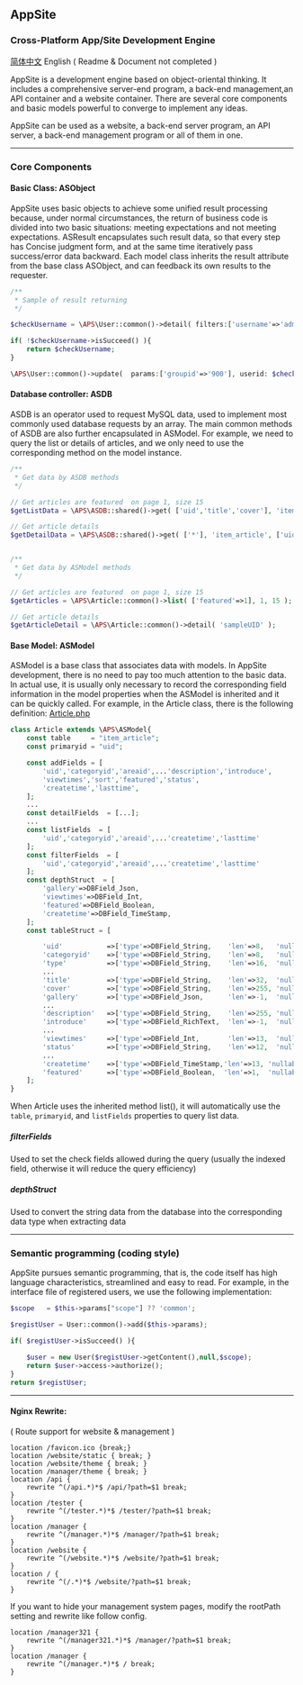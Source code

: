 ## AppSite
### Cross-Platform App/Site Development Engine

[简体中文](README.md) English
( Readme & Document not completed )

AppSite is a development engine based on object-oriental thinking. It includes a comprehensive server-end program, a back-end management,an API container and a website container.
There are several core components and basic models powerful to converge to implement any ideas.

AppSite can be used as a website, a back-end server program, an API server, a back-end management program or all of them in one.

<hr>

### Core Components
#### Basic Class: ASObject

AppSite uses basic objects to achieve some unified result processing because, under normal circumstances, the return of business code is divided into two basic situations: meeting expectations and not meeting expectations. ASResult encapsulates such result data, so that every step has Concise judgment form, and at the same time iteratively pass success/error data backward.
Each model class inherits the result attribute from the base class ASObject, and can feedback its own results to the requester.

```php
/**
 * Sample of result returning
 */

$checkUsername = \APS\User::common()->detail( filters:['username'=>'admin'] );

if( !$checkUsername->isSucceed() ){
    return $checkUsername;
}

\APS\User::common()->update(  params:['groupid'=>'900'], userid: $checkUsername->getContent()['userid'] );
```


#### Database controller: ASDB

ASDB is an operator used to request MySQL data, used to implement most commonly used database requests by an array.
The main common methods of ASDB are also further encapsulated in ASModel. For example, we need to query the list or details of articles, and we only need to use the corresponding method on the model instance.

```php
/**
 * Get data by ASDB methods
 */

// Get articles are featured  on page 1, size 15
$getListData = \APS\ASDB::shared()->get( ['uid','title','cover'], 'item_article', ['featured'=>1], 1, 15 );

// Get article details
$getDetailData = \APS\ASDB::shared()->get( ['*'], 'item_article', ['uid'=>'sampleUID'], 1, 1 );


/**
 * Get data by ASModel methods
 */

// Get articles are featured  on page 1, size 15
$getArticles = \APS\Article::common()->list( ['featured'=>1], 1, 15 );

// Get article details
$getArticleDetail = \APS\Article::common()->detail( 'sampleUID' );
```

#### Base Model: ASModel

ASModel is a base class that associates data with models.
In AppSite development, there is no need to pay too much attention to the basic data. In actual use, it is usually only necessary to record the corresponding field information in the model properties when the ASModel is inherited and it can be quickly called.
For example, in the Article class, there is the following definition: [Article.php](server/engine/service/Article.php)

```php
class Article extends \APS\ASModel{
    const table     = "item_article";
    const primaryid = "uid";

    const addFields = [
        'uid','categoryid','areaid',...'description','introduce',
        'viewtimes','sort','featured','status',
        'createtime','lasttime',
    ];
    ...
    const detailFields  = [...];
    ...
    const listFields  = [
        'uid','categoryid','areaid',...'createtime','lasttime'
    ];
    const filterFields  = [
        'uid','categoryid','areaid',...'createtime','lasttime'
    ];
    const depthStruct  = [
		'gallery'=>DBField_Json,
		'viewtimes'=>DBField_Int,
		'featured'=>DBField_Boolean,
		'createtime'=>DBField_TimeStamp,
    ];
    const tableStruct = [

		'uid'           =>['type'=>DBField_String,    'len'=>8,   'nullable'=>0,  'cmt'=>'索引ID' , 'idx'=>DBIndex_Unique ],
		'categoryid'    =>['type'=>DBField_String,    'len'=>8,   'nullable'=>1,  'cmt'=>'分类ID' , 'idx'=>DBIndex_Index ],
		'type'          =>['type'=>DBField_String,    'len'=>16,  'nullable'=>1,  'cmt'=>'类型 text,cover,video,gallery...' ],
		...
		'title'         =>['type'=>DBField_String,    'len'=>32,  'nullable'=>0,  'cmt'=>'名称名' ,  'idx'=>DBIndex_FullText ],
		'cover'         =>['type'=>DBField_String,    'len'=>255, 'nullable'=>1,  'cmt'=>'封面' ],
		'gallery'       =>['type'=>DBField_Json,      'len'=>-1,  'nullable'=>1,  'cmt'=>'详情介绍' ],
		...
		'description'   =>['type'=>DBField_String,    'len'=>255, 'nullable'=>1,  'cmt'=>'描述' ,   'idx'=>DBIndex_FullText ],
		'introduce'     =>['type'=>DBField_RichText,  'len'=>-1,  'nullable'=>1,  'cmt'=>'详情介绍' ],
		...
		'viewtimes'     =>['type'=>DBField_Int,       'len'=>13,  'nullable'=>0,  'cmt'=>'播放次数',  'dft'=>0,       ],
		'status'        =>['type'=>DBField_String,    'len'=>12,  'nullable'=>0,  'cmt'=>'状态',    'dft'=>'enabled',       ],
		...
		'createtime'    =>['type'=>DBField_TimeStamp,'len'=>13, 'nullable'=>0,  'cmt'=>'创建时间',           'idx'=>DBIndex_Index, ],
		'featured'      =>['type'=>DBField_Boolean,  'len'=>1,  'nullable'=>0,  'cmt'=>'置顶',  'dft'=>0,    'idx'=>DBIndex_Index, ],
    ];
}
```

When Article uses the inherited method list(), it will automatically use the `table`, `primaryid`, and `listFields` properties to query list data.

##### filterFields
Used to set the check fields allowed during the query (usually the indexed field, otherwise it will reduce the query efficiency)

##### depthStruct
Used to convert the string data from the database into the corresponding data type when extracting data

<hr>

### Semantic programming (coding style)

AppSite pursues semantic programming, that is, the code itself has high language characteristics, streamlined and easy to read.
For example, in the interface file of registered users, we use the following implementation:

```php
$scope   = $this->params["scope"] ?? 'common';

$registUser = User::common()->add($this->params);

if( $registUser->isSucceed() ){

    $user = new User($registUser->getContent(),null,$scope);
    return $user->access->authorize();
}
return $registUser;
```


<hr>

#### Nginx Rewrite:
( Route support for website & management )


```
location /favicon.ico {break;}
location /website/static { break; }
location /website/theme { break; }
location /manager/theme { break; }
location /api {
    rewrite ^(/api.*)*$ /api/?path=$1 break;
}
location /tester {
    rewrite ^(/tester.*)*$ /tester/?path=$1 break;
}
location /manager {
    rewrite ^(/manager.*)*$ /manager/?path=$1 break;
}
location /website {
    rewrite ^(/website.*)*$ /website/?path=$1 break;
}
location / {
    rewrite ^(/.*)*$ /website/?path=$1 break;
}
```
If you want to hide your management system pages, modify the rootPath setting and rewrite like follow config.

```
location /manager321 {
    rewrite ^(/manager321.*)*$ /manager/?path=$1 break;
}
location /manager {
    rewrite ^(/manager.*)*$ / break;
}
```
